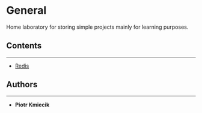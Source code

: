 # General

Home laboratory for storing simple projects mainly for learning purposes.

## Contents

---

* [Redis](./Redis/)

## Authors

---

* **Piotr Kmiecik**
